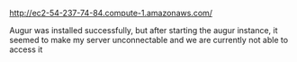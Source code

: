 http://ec2-54-237-74-84.compute-1.amazonaws.com/

Augur was installed successfully, but after starting the augur instance, it seemed to make my server unconnectable and we are currently not able to access it

